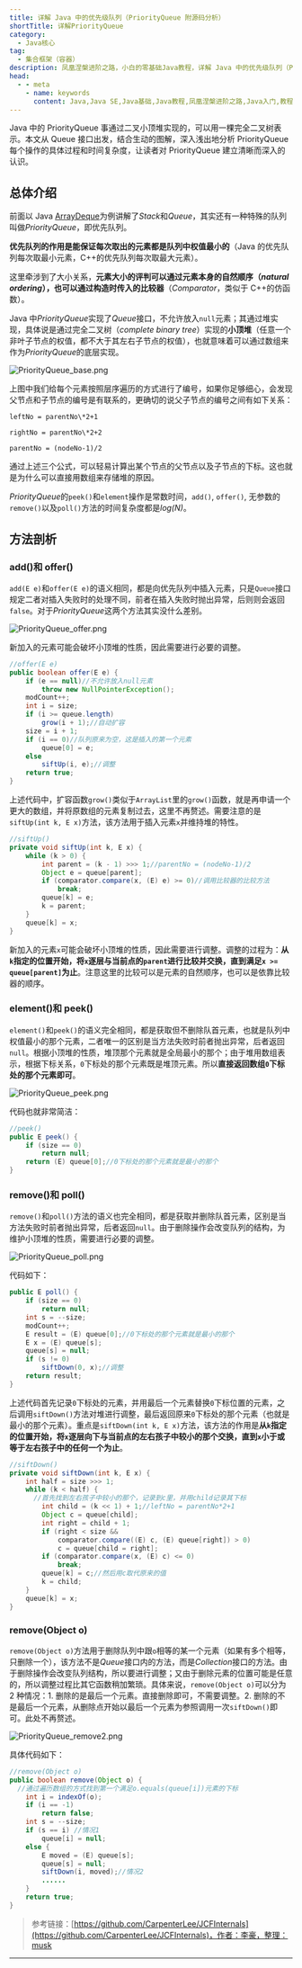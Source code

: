 ```yaml
---
title: 详解 Java 中的优先级队列（PriorityQueue 附源码分析）
shortTitle: 详解PriorityQueue
category:
  - Java核心
tag:
  - 集合框架（容器）
description: 凤凰涅槃进阶之路，小白的零基础Java教程，详解 Java 中的优先级队列（PriorityQueue 附源码分析）
head:
  - - meta
    - name: keywords
      content: Java,Java SE,Java基础,Java教程,凤凰涅槃进阶之路,Java入门,教程,优先级队列,PriorityQueue
---
```


Java 中的 PriorityQueue 事通过二叉小顶堆实现的，可以用一棵完全二叉树表示。本文从 Queue 接口出发，结合生动的图解，深入浅出地分析 PriorityQueue 每个操作的具体过程和时间复杂度，让读者对 PriorityQueue 建立清晰而深入的认识。

## 总体介绍

前面以 Java [ArrayDeque](https://tobebetterjavaer.com/collection/arraydeque.html)为例讲解了*Stack*和*Queue*，其实还有一种特殊的队列叫做*PriorityQueue*，即优先队列。

**优先队列的作用是能保证每次取出的元素都是队列中权值最小的**（Java 的优先队列每次取最小元素，C++的优先队列每次取最大元素）。

这里牵涉到了大小关系，**元素大小的评判可以通过元素本身的自然顺序（_natural ordering_），也可以通过构造时传入的比较器**（_Comparator_，类似于 C++的仿函数）。

Java 中*PriorityQueue*实现了*Queue*接口，不允许放入`null`元素；其通过堆实现，具体说是通过完全二叉树（_complete binary tree_）实现的**小顶堆**（任意一个非叶子节点的权值，都不大于其左右子节点的权值），也就意味着可以通过数组来作为*PriorityQueue*的底层实现。

![PriorityQueue_base.png](http://cdn.tobebetterjavaer.com/tobebetterjavaer/images/collection/PriorityQueue-8dca2f55-a7c7-49e1-95a5-df1a34f2aef5.png)

上图中我们给每个元素按照层序遍历的方式进行了编号，如果你足够细心，会发现父节点和子节点的编号是有联系的，更确切的说父子节点的编号之间有如下关系：

```
leftNo = parentNo\*2+1

rightNo = parentNo\*2+2

parentNo = (nodeNo-1)/2
```

通过上述三个公式，可以轻易计算出某个节点的父节点以及子节点的下标。这也就是为什么可以直接用数组来存储堆的原因。

*PriorityQueue*的`peek()`和`element`操作是常数时间，`add()`, `offer()`, 无参数的`remove()`以及`poll()`方法的时间复杂度都是*log(N)*。

## 方法剖析

### add()和 offer()

`add(E e)`和`offer(E e)`的语义相同，都是向优先队列中插入元素，只是`Queue`接口规定二者对插入失败时的处理不同，前者在插入失败时抛出异常，后则则会返回`false`。对于*PriorityQueue*这两个方法其实没什么差别。

![PriorityQueue_offer.png](http://cdn.tobebetterjavaer.com/tobebetterjavaer/images/collection/PriorityQueue-0fb89aa7-c8fa-4fad-adbb-40c61c3bb0e9.png)

新加入的元素可能会破坏小顶堆的性质，因此需要进行必要的调整。

```Java
//offer(E e)
public boolean offer(E e) {
    if (e == null)//不允许放入null元素
        throw new NullPointerException();
    modCount++;
    int i = size;
    if (i >= queue.length)
        grow(i + 1);//自动扩容
    size = i + 1;
    if (i == 0)//队列原来为空，这是插入的第一个元素
        queue[0] = e;
    else
        siftUp(i, e);//调整
    return true;
}
```

上述代码中，扩容函数`grow()`类似于`ArrayList`里的`grow()`函数，就是再申请一个更大的数组，并将原数组的元素复制过去，这里不再赘述。需要注意的是`siftUp(int k, E x)`方法，该方法用于插入元素`x`并维持堆的特性。

```Java
//siftUp()
private void siftUp(int k, E x) {
    while (k > 0) {
        int parent = (k - 1) >>> 1;//parentNo = (nodeNo-1)/2
        Object e = queue[parent];
        if (comparator.compare(x, (E) e) >= 0)//调用比较器的比较方法
            break;
        queue[k] = e;
        k = parent;
    }
    queue[k] = x;
}
```

新加入的元素`x`可能会破坏小顶堆的性质，因此需要进行调整。调整的过程为：**从`k`指定的位置开始，将`x`逐层与当前点的`parent`进行比较并交换，直到满足`x >= queue[parent]`为止**。注意这里的比较可以是元素的自然顺序，也可以是依靠比较器的顺序。

### element()和 peek()

`element()`和`peek()`的语义完全相同，都是获取但不删除队首元素，也就是队列中权值最小的那个元素，二者唯一的区别是当方法失败时前者抛出异常，后者返回`null`。根据小顶堆的性质，堆顶那个元素就是全局最小的那个；由于堆用数组表示，根据下标关系，`0`下标处的那个元素既是堆顶元素。所以**直接返回数组`0`下标处的那个元素即可**。

![PriorityQueue_peek.png](http://cdn.tobebetterjavaer.com/tobebetterjavaer/images/collection/PriorityQueue-5059f157-845e-4d1c-b993-5cfe539d5607.png)

代码也就非常简洁：

```Java
//peek()
public E peek() {
    if (size == 0)
        return null;
    return (E) queue[0];//0下标处的那个元素就是最小的那个
}
```

### remove()和 poll()

`remove()`和`poll()`方法的语义也完全相同，都是获取并删除队首元素，区别是当方法失败时前者抛出异常，后者返回`null`。由于删除操作会改变队列的结构，为维护小顶堆的性质，需要进行必要的调整。

![PriorityQueue_poll.png](http://cdn.tobebetterjavaer.com/tobebetterjavaer/images/collection/PriorityQueue-e25ba931-2e6f-4c17-84b8-9b959733d541.png)

代码如下：

```Java
public E poll() {
    if (size == 0)
        return null;
    int s = --size;
    modCount++;
    E result = (E) queue[0];//0下标处的那个元素就是最小的那个
    E x = (E) queue[s];
    queue[s] = null;
    if (s != 0)
        siftDown(0, x);//调整
    return result;
}
```

上述代码首先记录`0`下标处的元素，并用最后一个元素替换`0`下标位置的元素，之后调用`siftDown()`方法对堆进行调整，最后返回原来`0`下标处的那个元素（也就是最小的那个元素）。重点是`siftDown(int k, E x)`方法，该方法的作用是**从`k`指定的位置开始，将`x`逐层向下与当前点的左右孩子中较小的那个交换，直到`x`小于或等于左右孩子中的任何一个为止**。

```Java
//siftDown()
private void siftDown(int k, E x) {
    int half = size >>> 1;
    while (k < half) {
      //首先找到左右孩子中较小的那个，记录到c里，并用child记录其下标
        int child = (k << 1) + 1;//leftNo = parentNo*2+1
        Object c = queue[child];
        int right = child + 1;
        if (right < size &&
            comparator.compare((E) c, (E) queue[right]) > 0)
            c = queue[child = right];
        if (comparator.compare(x, (E) c) <= 0)
            break;
        queue[k] = c;//然后用c取代原来的值
        k = child;
    }
    queue[k] = x;
}
```

### remove(Object o)

`remove(Object o)`方法用于删除队列中跟`o`相等的某一个元素（如果有多个相等，只删除一个），该方法不是*Queue*接口内的方法，而是*Collection*接口的方法。由于删除操作会改变队列结构，所以要进行调整；又由于删除元素的位置可能是任意的，所以调整过程比其它函数稍加繁琐。具体来说，`remove(Object o)`可以分为 2 种情况：1. 删除的是最后一个元素。直接删除即可，不需要调整。2. 删除的不是最后一个元素，从删除点开始以最后一个元素为参照调用一次`siftDown()`即可。此处不再赘述。

![PriorityQueue_remove2.png](http://cdn.tobebetterjavaer.com/tobebetterjavaer/images/collection/PriorityQueue-ed0d08d3-b38e-44a1-a710-ee7a01afda62.png)

具体代码如下：

```Java
//remove(Object o)
public boolean remove(Object o) {
  //通过遍历数组的方式找到第一个满足o.equals(queue[i])元素的下标
    int i = indexOf(o);
    if (i == -1)
        return false;
    int s = --size;
    if (s == i) //情况1
        queue[i] = null;
    else {
        E moved = (E) queue[s];
        queue[s] = null;
        siftDown(i, moved);//情况2
        ......
    }
    return true;
}
```

> 参考链接：[https://github.com/CarpenterLee/JCFInternals](https://github.com/CarpenterLee/JCFInternals)，作者：李豪，整理：musk



----

  

 

  